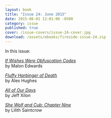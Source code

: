 ```yaml
---
layout: book
title: "Issue 24: June 2015"
date: 2015-06-01 12:01:00 -0500
category: issue
published: true
cover: /issue-covers/issue-24-cover.jpg
download: /assets/ebooks/fireside-issue-24.zip
---
```


In this issue:

[_If Wishes Were Obfuscation Codes_](/issue24/chapter/if-wishes-were-obfuscation-codes/)<br/>
by Malon Edwards

[_Fluffy Harbinger of Death_](/issue24/chapter/fluffy-harbinger-of-death/)<br/>
by Alex Hughes

[_All of Our Days_](/issue24/chapter/all-of-our-days/)<br/>
by Jeff Xilon

[_She Wolf and Cub: Chapter Nine_](/issue24/chapter/she-wolf-and-cub-chapter-nine/)<br/>
by Lilith Saintcrow
